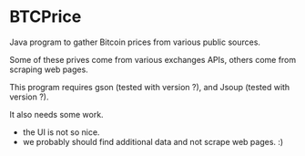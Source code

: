 # BTCPrice
Java program to gather Bitcoin prices from various public sources.

Some of these prives come from various exchanges APIs, others come from scraping web pages. 

This program requires gson (tested with version ?), and Jsoup (tested with version ?).

It also needs some work.  
* the UI is not so nice. 
* we probably should find additional data and not scrape web pages.  :) 
